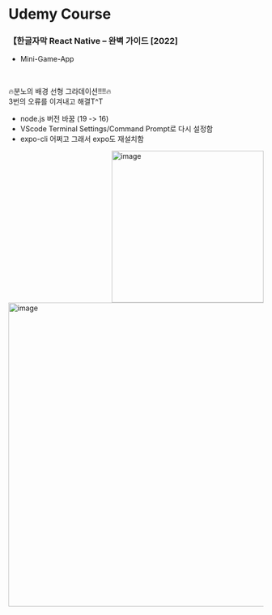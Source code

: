 # Udemy Course
### 【한글자막 React Native – 완벽 가이드 [2022]

- Mini-Game-App
<br>

🔥분노의 배경 선형 그라데이션!!!!🔥
<br>
3번의 오류를 이겨내고 해결T^T
<br>
- node.js 버전 바꿈 (19 -> 16) <br>
- VScode Terminal Settings/Command Prompt로 다시 설정함 <br>
- expo-cli 어쩌고 그래서 expo도 재설치함 <br>

<img width="300" alt="image" align="right" src="https://user-images.githubusercontent.com/59243729/202198956-4fda4f3c-7190-442f-ac35-d48a01dca0d0.png">
<img width="600" alt="image" align="left" src="https://user-images.githubusercontent.com/59243729/202198177-ef648e8c-d9db-433b-90ee-89e023152d11.png">


